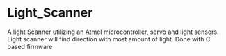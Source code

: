 # Light_Scanner
A light Scanner utilizing an Atmel microcontroller, servo and light sensors.  Light scanner will find direction with most amount of light.
Done with C based firmware
